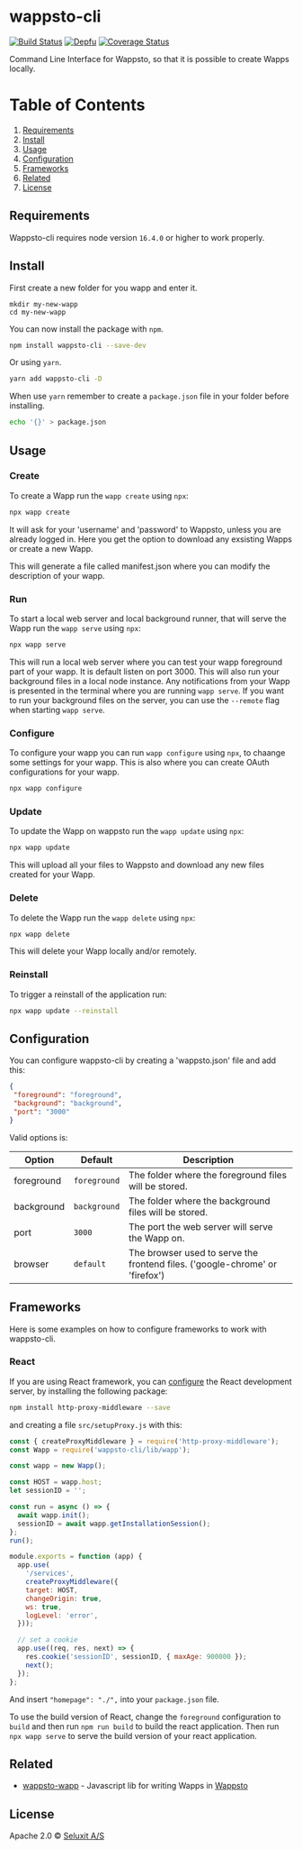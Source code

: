 # wappsto-cli
[![Build Status](https://travis-ci.com/Wappsto/wappsto-cli.svg?branch=master)](https://travis-ci.com/Wappsto/wappsto-cli)
[![Depfu](https://badges.depfu.com/badges/c25acea9b059ab7760cb61d1de54f29d/overview.svg)](https://depfu.com/github/Wappsto/wappsto-cli?project_id=7056)
[![Coverage Status](https://coveralls.io/repos/github/Wappsto/wappsto-cli/badge.svg?branch=master)](https://coveralls.io/github/Wappsto/wappsto-cli?branch=master)

Command Line Interface for Wappsto, so that it is possible to create Wapps locally.

# Table of Contents
1. [Requirements](#Requirements)
2. [Install](#install)
3. [Usage](#usage)
4. [Configuration](#configuration)
5. [Frameworks](#frameworks)
6. [Related](#related)
7. [License](#license)

## Requirements

Wappsto-cli requires node version `16.4.0` or higher to work properly.

## Install

First create a new folder for you wapp and enter it.

```shell
mkdir my-new-wapp
cd my-new-wapp
```

You can now install the package with `npm`.

```sh
npm install wappsto-cli --save-dev
```

Or using `yarn`. 

```sh
yarn add wappsto-cli -D
```

When use `yarn` remember to create a `package.json` file in your folder before installing.

```sh
echo '{}' > package.json
```

## Usage

### Create

To create a Wapp run the `wapp create` using `npx`:

```sh
npx wapp create
```

It will ask for your 'username' and 'password' to Wappsto, unless you are already logged in.
Here you get the option to download any exsisting Wapps or create a new Wapp.

This will generate a file called manifest.json where you can modify the description of your wapp.

### Run

To start a local web server and local background runner, that will serve the Wapp run the `wapp serve` using `npx`:

```sh
npx wapp serve
```

This will run a local web server where you can test your wapp foreground part of your wapp. It is default listen on port 3000.
This will also run your background files in a local node instance.
Any notifications from your Wapp is presented in the terminal where you are running `wapp serve`.
If you want to run your background files on the server, you can use the `--remote` flag when starting `wapp serve`.

### Configure

To configure your wapp you can run `wapp configure` using `npx`, to chaange some settings for your wapp.
This is also where you can create OAuth configurations for your wapp.

```sh
npx wapp configure
```

### Update

To update the Wapp on wappsto run the `wapp update` using `npx`:

```sh
npx wapp update
```

This will upload all your files to Wappsto and download any new files created for your Wapp.

### Delete

To delete the Wapp run the `wapp delete` using `npx`:

```sh
npx wapp delete
```

This will delete your Wapp locally and/or remotely.

### Reinstall

To trigger a reinstall of the application run:

```sh
npx wapp update --reinstall
```

## Configuration

You can configure wappsto-cli by creating a 'wappsto.json' file and add this:

```json
{
 "foreground": "foreground",
 "background": "background",
 "port": "3000"
}
```

Valid options is:

| Option     | Default      | Description                                                                  |
|------------|--------------|------------------------------------------------------------------------------|
| foreground | `foreground` | The folder where the foreground files will be stored.                        |
| background | `background` | The folder where the background files will be stored.                        |
| port       | `3000`       | The port the web server will serve the Wapp on.                              |
| browser    | `default`    | The browser used to serve the frontend files. ('google-chrome' or 'firefox') |

## Frameworks

Here is some examples on how to configure frameworks to work with wappsto-cli.

### React

If you are using React framework, you can [configure](https://facebook.github.io/create-react-app/docs/proxying-api-requests-in-development#configuring-the-proxy-manually) the React development server, by installing the following package:

```sh
npm install http-proxy-middleware --save
```

and creating a file `src/setupProxy.js` with this:

```js
const { createProxyMiddleware } = require('http-proxy-middleware');
const Wapp = require('wappsto-cli/lib/wapp');

const wapp = new Wapp();

const HOST = wapp.host;
let sessionID = '';

const run = async () => {
  await wapp.init();
  sessionID = await wapp.getInstallationSession();
};
run();

module.exports = function (app) {
  app.use(
    '/services', 
    createProxyMiddleware({
    target: HOST,
    changeOrigin: true,
    ws: true,
    logLevel: 'error',
  }));

  // set a cookie
  app.use((req, res, next) => {
    res.cookie('sessionID', sessionID, { maxAge: 900000 });
    next();
  });
};
```

And insert `"homepage": "./",` into your `package.json` file.

To use the build version of React, change the `foreground` configuration to `build` and then run `npm run build` to build the react application.
Then run `npx wapp serve` to serve the build version of your react application.

## Related

- [wappsto-wapp](https://github.com/wappsto/javascript-wappsto-wapp) - Javascript lib for writing Wapps in [Wappsto](https://wappsto.com)

## License

Apache 2.0 © [Seluxit A/S](https://www.seluxit.com)
